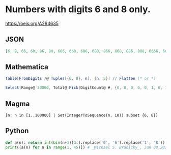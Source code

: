 # Numbers with digits 6 and 8 only\.
https://oeis.org/A284635
## JSON
```JSON
[6, 8, 66, 68, 86, 88, 666, 668, 686, 688, 866, 868, 886, 888, 6666, 6668, 6686, 6688, 6866, 6868, 6886, 6888, 8666, 8668, 8686, 8688, 8866, 8868, 8886, 8888, 66666, 66668, 66686, 66688, 66866, 66868, 66886, 66888, 68666, 68668, 68686, 68688, 68866, 68868]
```
## Mathematica
```Mathematica
Table[FromDigits /@ Tuples[{6, 8}, n], {n, 5}] // Flatten (* or *)
```
```Mathematica
Select[Range@ 70000, Total@ Pick[DigitCount@ #, {0, 0, 0, 0, 0, 1, 0, 1, 0, 0}, 0] == 0 &] (* _Michael De Vlieger_, Apr 02 2017 *)
```
## Magma
```Magma
[n: n in [1..100000] | Set(IntegerToSequence(n, 10)) subset {6, 8}]
```
## Python
```Python
def a(n): return int(bin(n+1)[3:].replace('0', '6').replace('1', '8'))
print([a(n) for n in range(1, 45)]) # _Michael S. Branicky_, Jun 08 2021
```
